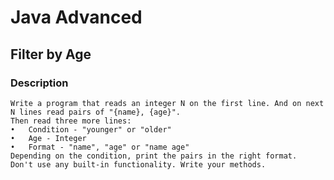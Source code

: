 # Java Advanced

## Filter by Age

### Description
    Write a program that reads an integer N on the first line. And on next N lines read pairs of "{name}, {age}".
    Then read three more lines:
    •	Condition - "younger" or "older"
    •	Age - Integer 
    •	Format - "name", "age" or "name age" 
    Depending on the condition, print the pairs in the right format. 
    Don't use any built-in functionality. Write your methods.